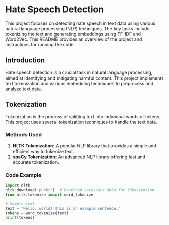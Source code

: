 # Hate Speech Detection

This project focuses on detecting hate speech in text data using various natural language processing (NLP) techniques. The key tasks include tokenizing the text and generating embeddings using TF-IDF and Word2Vec. This README provides an overview of the project and instructions for running the code.

## Introduction

Hate speech detection is a crucial task in natural language processing, aimed at identifying and mitigating harmful content. This project implements text tokenization and various embedding techniques to preprocess and analyze text data.

## Tokenization

Tokenization is the process of splitting text into individual words or tokens. This project uses several tokenization techniques to handle the text data.

### Methods Used

1. **NLTK Tokenization**: A popular NLP library that provides a simple and efficient way to tokenize text.
2. **spaCy Tokenization**: An advanced NLP library offering fast and accurate tokenization.

### Code Example

```python
import nltk
nltk.download('punkt')  # Download necessary data for tokenization
from nltk.tokenize import word_tokenize

# Sample text
text = "Hello, world! This is an example sentence."
tokens = word_tokenize(text)
print(tokens)
